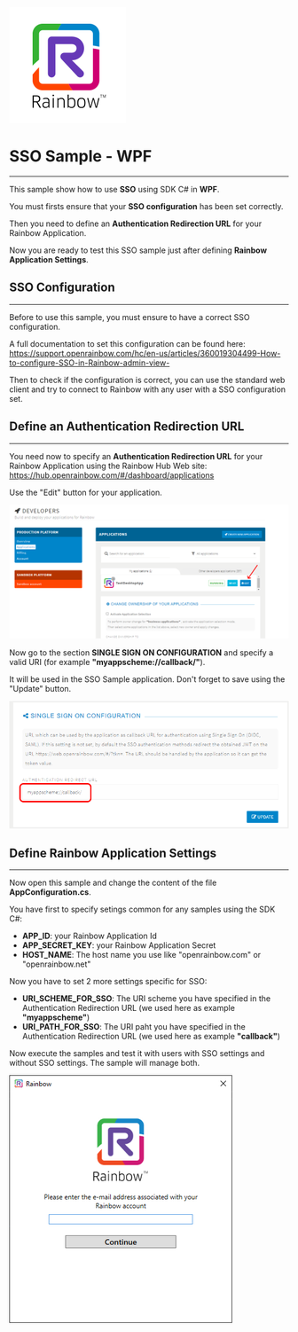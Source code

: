 ![Rainbow](../../logo_rainbow.png)

 
# SSO Sample - WPF
---

This sample show how to use **SSO** using SDK C# in **WPF**.

You must firsts ensure that your **SSO configuration** has been set correctly.

Then you need to define an **Authentication Redirection URL** for your Rainbow Application.

Now you are ready to test this SSO sample just after defining **Rainbow Application Settings**.


## SSO Configuration
---

Before to use this sample, you must ensure to have a correct SSO configuration. 

A full documentation to set this configuration can be found here: https://support.openrainbow.com/hc/en-us/articles/360019304499-How-to-configure-SSO-in-Rainbow-admin-view-

Then to check if the configuration is correct, you can use the standard web client and try to connect to Rainbow with any user with a SSO configuration set.


## Define an Authentication Redirection URL
---

You need now to specify an **Authentication Redirection URL** for your Rainbow Application using the Rainbow Hub Web site: https://hub.openrainbow.com/#/dashboard/applications

Use the "Edit" button for your application.

![RbApplicationEdit](../../images/RbApplicationEdit.png)

Now go to the section **SINGLE SIGN ON CONFIGURATION** and specify a valid URI (for example **"myappscheme://callback/"**). 

It will be used in the SSO Sample application. Don't forget to save using the "Update" button.

![RbApplicationSSOConfig](../../images/RbApplicationSSOConfig.png)


## Define Rainbow Application Settings
---

Now open this sample and change the content of the file **AppConfiguration.cs**.

You have first to specify setings common for any samples using the SDK C#:
- **APP_ID**: your Rainbow Application Id
- **APP_SECRET_KEY**: your Rainbow Application Secret
- **HOST_NAME**: The host name you use like "openrainbow.com" or "openrainbow.net"

Now you have to set 2 more settings specific for SSO:
- **URI_SCHEME_FOR_SSO**: The URI scheme you have specified in the Authentication Redirection URL (we used here as example **"myappscheme"**)
- **URI_PATH_FOR_SSO**: The URI paht you have specified in the Authentication Redirection URL (we used here as example **"callback"**)

Now execute the samples and test it with users with SSO settings and without SSO settings. The sample will manage both.

![WPF_SSO_Sample](../../images/WPF_SSO_Sample.png)
   
 